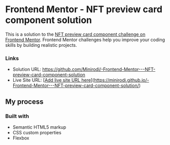 # Frontend Mentor - NFT preview card component solution

This is a solution to the [NFT preview card component challenge on Frontend Mentor](https://www.frontendmentor.io/challenges/nft-preview-card-component-SbdUL_w0U). Frontend Mentor challenges help you improve your coding skills by building realistic projects. 



### Links

- Solution URL: https://github.com/Minirodi/-Frontend-Mentor---NFT-preview-card-component-solution
- Live Site URL: [[Add live site URL here](https://your-live-site-url.com)](https://minirodi.github.io/-Frontend-Mentor---NFT-preview-card-component-solution/)

## My process

### Built with

- Semantic HTML5 markup
- CSS custom properties
- Flexbox



